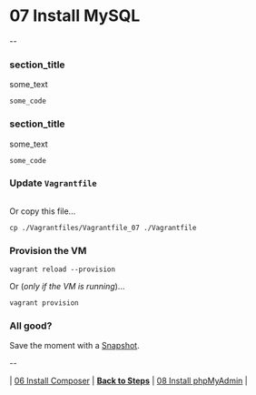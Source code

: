 # 07 Install MySQL

--

### section_title

some_text

```
some_code
```

### section_title

some_text

```
some_code
```

### Update `Vagrantfile`

```
```

Or copy this file...

```
cp ./Vagrantfiles/Vagrantfile_07 ./Vagrantfile
```

### Provision the VM

```
vagrant reload --provision
```

Or (*only if the VM is running*)...

```
vagrant provision
```

### All good?

Save the moment with a [Snapshot](./Snapshots.md).

--

| [06 Install Composer](./06_Install_Composer.md)
| [**Back to Steps**](../README.md)
| [08 Install phpMyAdmin](./08_Install_phpMyAdmin.md)
|
